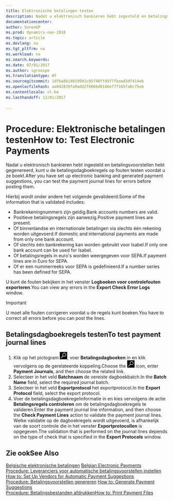 ```yaml
---
title: Elektronische betalingen testen
description: Nadat u elektronisch bankieren hebt ingesteld en betalingsvoorstellen hebt gegenereerd, kunt u de betalingsdagboekregels op fouten testen voordat u ze boekt.
documentationcenter: 
author: SorenGP
ms.prod: dynamics-nav-2018
ms.topic: article
ms.devlang: na
ms.tgt_pltfrm: na
ms.workload: na
ms.search.keywords: 
ms.date: 07/01/2017
ms.author: sgroespe
ms.translationtype: HT
ms.sourcegitcommit: 1dfba8b14019991c95f40ffd5f7fbaed5df414eb
ms.openlocfilehash: aa042839fa0add2f8666d0146ef77165fa0c75eb
ms.contentlocale: nl-be
ms.lasthandoff: 12/01/2017

---
```

# <a name="how-to-test-electronic-payments"></a><span data-ttu-id="fcb59-103">Procedure: Elektronische betalingen testen</span><span class="sxs-lookup"><span data-stu-id="fcb59-103">How to: Test Electronic Payments</span></span>
<span data-ttu-id="fcb59-104">Nadat u elektronisch bankieren hebt ingesteld en betalingsvoorstellen hebt gegenereerd, kunt u de betalingsdagboekregels op fouten testen voordat u ze boekt.</span><span class="sxs-lookup"><span data-stu-id="fcb59-104">After you have set up electronic banking and generated payment suggestions, you can test the payment journal lines for errors before posting them.</span></span>  

<span data-ttu-id="fcb59-105">Hierbij wordt onder andere het volgende gevalideerd:</span><span class="sxs-lookup"><span data-stu-id="fcb59-105">Some of the information that is validated includes:</span></span>  

- <span data-ttu-id="fcb59-106">Bankrekeningnummers zijn geldig.</span><span class="sxs-lookup"><span data-stu-id="fcb59-106">Bank accounts numbers are valid.</span></span>  
- <span data-ttu-id="fcb59-107">Positieve betalingsregels zijn aanwezig.</span><span class="sxs-lookup"><span data-stu-id="fcb59-107">Positive payment lines are present.</span></span>  
- <span data-ttu-id="fcb59-108">Of binnenlandse en internationale betalingen via slechts één rekening worden uitgevoerd.</span><span class="sxs-lookup"><span data-stu-id="fcb59-108">If domestic and international payments are made from only one bank account.</span></span>  
- <span data-ttu-id="fcb59-109">Of slechts één bankrekening kan worden gebruikt voor Isabel.</span><span class="sxs-lookup"><span data-stu-id="fcb59-109">If only one bank account can be used for Isabel.</span></span>  
- <span data-ttu-id="fcb59-110">Of betalingsregels in euro's worden weergegeven voor SEPA.</span><span class="sxs-lookup"><span data-stu-id="fcb59-110">If payment lines are in Euro for SEPA.</span></span>  
- <span data-ttu-id="fcb59-111">Of er een nummerreeks voor SEPA is gedefinieerd.</span><span class="sxs-lookup"><span data-stu-id="fcb59-111">If a number series has been defined for SEPA.</span></span>  

<span data-ttu-id="fcb59-112">U kunt de fouten bekijken in het venster **Logboeken voor controlefouten exporteren**.</span><span class="sxs-lookup"><span data-stu-id="fcb59-112">You can view any errors in the **Export Check Error Logs** window.</span></span>  

> [!IMPORTANT]  
>  <span data-ttu-id="fcb59-113">U moet alle fouten corrigeren voordat u de regels kunt boeken.</span><span class="sxs-lookup"><span data-stu-id="fcb59-113">You have to correct all errors before you can post the lines.</span></span>  

## <a name="to-test-payment-journal-lines"></a><span data-ttu-id="fcb59-114">Betalingsdagboekregels testen</span><span class="sxs-lookup"><span data-stu-id="fcb59-114">To test payment journal lines</span></span>  

1.  <span data-ttu-id="fcb59-115">Klik op het pictogram ![Zoeken naar pagina of rapport](../../media/ui-search/search_small.png "pictogram Zoeken naar pagina of rapport"), voer **Betalingsdagboeken** in en klik vervolgens op de gerelateerde koppeling.</span><span class="sxs-lookup"><span data-stu-id="fcb59-115">Choose the ![Search for Page or Report](../../media/ui-search/search_small.png "Search for Page or Report icon") icon, enter **Payment Journals**, and then choose the related link.</span></span>  
2.  <span data-ttu-id="fcb59-116">Selecteer in het veld **Batchnaam** de vereiste dagboekbatch.</span><span class="sxs-lookup"><span data-stu-id="fcb59-116">In the **Batch Name** field, select the required journal batch.</span></span>  
3.  <span data-ttu-id="fcb59-117">Selecteer in het veld **Exportprotocol** het exportprotocol.</span><span class="sxs-lookup"><span data-stu-id="fcb59-117">In the **Export Protocol** field, select the export protocol.</span></span>  
4.  <span data-ttu-id="fcb59-118">Voer de betalingsdagboekregelinformatie in en kies vervolgens de actie **Betalingsregels controleren** om de betalingsdagboekregels te valideren.</span><span class="sxs-lookup"><span data-stu-id="fcb59-118">Enter the payment journal line information, and then choose the **Check Payment Lines** action to validate the payment journal lines.</span></span> <span data-ttu-id="fcb59-119">Welke validatie op de dagboekregels wordt uitgevoerd, is afhankelijk van de soort controle die in het venster **Exportprotocollen** is opgegeven.</span><span class="sxs-lookup"><span data-stu-id="fcb59-119">The validation that is performed on the journal lines depends on the type of check that is specified in the **Export Protocols** window.</span></span>  

## <a name="see-also"></a><span data-ttu-id="fcb59-120">Zie ook</span><span class="sxs-lookup"><span data-stu-id="fcb59-120">See Also</span></span>  
 <span data-ttu-id="fcb59-121">[Belgische elektronische betalingen](belgian-electronic-payments.md) </span><span class="sxs-lookup"><span data-stu-id="fcb59-121">[Belgian Electronic Payments](belgian-electronic-payments.md) </span></span>  
 <span data-ttu-id="fcb59-122">[Procedure: Leveranciers voor automatische betalingsvoorstellen instellen](how-to-set-up-vendors-for-automatic-payment-suggestions.md) </span><span class="sxs-lookup"><span data-stu-id="fcb59-122">[How to: Set Up Vendors for Automatic Payment Suggestions](how-to-set-up-vendors-for-automatic-payment-suggestions.md) </span></span>  
 <span data-ttu-id="fcb59-123">[Procedure: Betalingsvoorstellen genereren](how-to-generate-payment-suggestions.md) </span><span class="sxs-lookup"><span data-stu-id="fcb59-123">[How to: Generate Payment Suggestions](how-to-generate-payment-suggestions.md) </span></span>  
 [<span data-ttu-id="fcb59-124">Procedure: Betalingsbestanden afdrukken</span><span class="sxs-lookup"><span data-stu-id="fcb59-124">How to: Print Payment Files</span></span>](how-to-print-payment-files.md)

